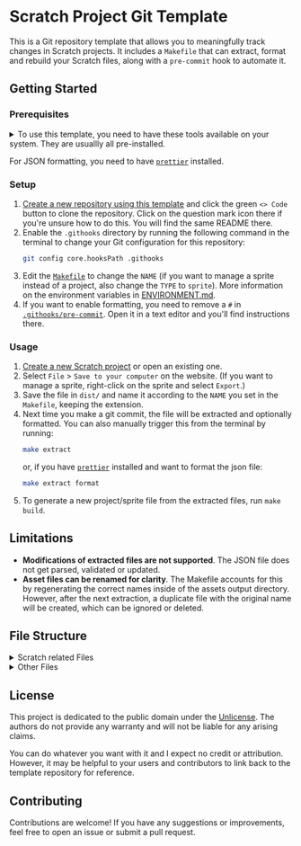 # Scratch Project Git Template

This is a Git repository template that allows you to meaningfully track changes in Scratch projects. It includes a `Makefile` that can extract, format and rebuild your Scratch files, along with a `pre-commit` hook to automate it.

## Getting Started

### Prerequisites

<details>
	<summary>To use this template, you need to have these tools available on your system. They are usuallly all pre-installed.</summary>

- [`Git`](https://git-scm.com/), obviously.
- [`Make`](https://www.gnu.org/software/make/), the backbone of this project. It can run the commands this template provides. Usually pre-installed.
- `md5sum`: A command-line tool for calculating MD5 hashes. Comes with [`coreutils`](https://www.gnu.org/software/coreutils/), which is usually pre-installed.
- [`zip`](https://infozip.sourceforge.net/): Needed to zip and unzip Scratch projects. Usually pre-installed.

</details>

For JSON formatting, you need to have [`prettier`](https://prettier.io/) installed.

### Setup

1. [Create a new repository using this template](https://github.com/new?template_name=Scratch&template_owner=moritztim) and click the green `<> Code` button to clone the repository. Click on the question mark icon there if you're unsure how to do this. You will find the same README there.
2. Enable the `.githooks` directory by running the following command in the terminal to change your Git configuration for this repository:
   ```bash
   git config core.hooksPath .githooks
   ```
3. Edit the [`Makefile`](Makefile) to change the `NAME` (if you want to manage a sprite instead of a project, also change the `TYPE` to `sprite`). More information on the environment variables in [ENVIRONMENT.md](ENVIRONMENT.md).
4. If you want to enable formatting, you need to remove a `#` in [`.githooks/pre-commit`](.githooks/pre-commit). Open it in a text editor and you'll find instructions there.

### Usage

1. [Create a new Scratch project](https://scratch.mit.edu/projects/editor/) or open an existing one.
2. Select `File` > `Save to your computer` on the website. (If you want to manage a sprite, right-click on the sprite and select `Export`.)
3. Save the file in `dist/` and name it according to the `NAME` you set in the `Makefile`, keeping the extension.
4. Next time you make a git commit, the file will be extracted and optionally formatted. You can also manually trigger this from the terminal by running:
   ```bash
   make extract
   ```
   or, if you have [`prettier`](https://prettier.io/) installed and want to format the json file:
   ```bash
   make extract format
   ```
5. To generate a new project/sprite file from the extracted files, run `make build`.

## Limitations
- **Modifications of extracted files are not supported**. The JSON file does not get parsed, validated or updated.
- **Asset files can be renamed for clarity**. The Makefile accounts for this by regenerating the correct names inside of the assets output directory. However, after the next extraction, a duplicate file with the original name will be created, which can be ignored or deleted.

## File Structure

<details>
	<summary>Scratch related Files</summary>

You can modify the file structure in the [`Makefile`](Makefile). By default it looks like this:

| File | Description |
| - | - |
| [`src/assets/83a9787d4cb6f3b7632b4ddfebf74367.wav`](src/assets/83a9787d4cb6f3b7632b4ddfebf74367.wav) | **Asset files like sounds and images.** You can rename and edit these but the next time you extract, they will show up with a cryptic name again. You can even delete them after running `make build` once, since this copies them to [`dist/assets/`](dist/assets/). That way you can keep only the ones that you're actually going to change. |
| [`src/project.json`](src/project.json) or [`src/sprite.json`](src/sprite.json) | **The main Data file. This tracks changes to the project or sprite** and can even allow you to fine tune some values. Don't go crazy with this though as it can easily cause undefined behavior after building and opening the project in Scratch. |
| [`dist/project.sb3`](dist/) or [`dist/sprite1.sb3`](dist/) | **The compressed Scratch project or sprite file.** This will be named according to the `NAME` you set in the `Makefile`. You can upload this to Scratch by selecting `File` > `Load from your computer` on the website. If you didn't mess with it, it will work with no compromises. |
| [`dist/assets/83a9787d4cb6f3b7632b4ddfebf74367.wav`](dist/assets/83a9787d4cb6f3b7632b4ddfebf74367.wav) | **Automatically generated files.** These are the files that are created when you run `make build`. They are copies of the files in [`src/assets/`](src/assets/) but with the correct names. You may delete them if you keep the respective files in [`src/assets/`](src/assets/) but they will be recreated when you run `make build`. |

</details>
<details>
	<summary>Other Files</summary>

| File | Description |
| --- | --- |
| [`Makefile`](Makefile) | **The main file that contains all the commands.** You can modify its variables to change the file structure or add new commands for your own needs. |
| [.githooks/pre-commit](.githooks/pre-commit) | **A simple shell script that runs `make` before every commit.** You can modify it to toggle formatting. It will only run if you enable it acording to the [setup instructions](#setup). |
| [README.md](README.md) | **Instructions for using this template.** You should replace this with your own. |
| [LICENSE](LICENSE) | **The terms of the template's License.** For more information, read the file. |
| [`dist/.gitkeep`](dist/.gitkeep) | **A placeholder** because git doesn't track empty directories. You can remove it. |
| [.gitignore](.gitignore) | **A note for git** to ignore the `dist/` directory, since it only contains redundant files that are derived from the `src/` directory. |

</details>

## License

This project is dedicated to the public domain under the [Unlicense](LICENSE). The authors do not provide any warranty and will not be liable for any arising claims.

You can do whatever you want with it and I expect no credit or attribution. However, it may be helpful to your users and contributors to link back to the template repository for reference.

## Contributing

Contributions are welcome! If you have any suggestions or improvements, feel free to open an issue or submit a pull request.
